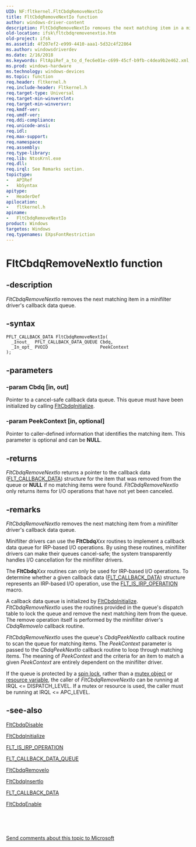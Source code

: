 ```yaml
---
UID: NF:fltkernel.FltCbdqRemoveNextIo
title: FltCbdqRemoveNextIo function
author: windows-driver-content
description: FltCbdqRemoveNextIo removes the next matching item in a minifilter driver's callback data queue.
old-location: ifsk\fltcbdqremovenextio.htm
old-project: ifsk
ms.assetid: 4f207ef2-e999-4410-aaa1-5d32c4f22864
ms.author: windowsdriverdev
ms.date: 2/16/2018
ms.keywords: FltApiRef_a_to_d_fec6e01e-c699-45cf-b9fb-c4dea9b2e462.xml, FltCbdqRemoveNextIo, ifsk.fltcbdqremovenextio, fltkernel/FltCbdqRemoveNextIo, FltCbdqRemoveNextIo function [Installable File System Drivers]
ms.prod: windows-hardware
ms.technology: windows-devices
ms.topic: function
req.header: fltkernel.h
req.include-header: Fltkernel.h
req.target-type: Universal
req.target-min-winverclnt: 
req.target-min-winversvr: 
req.kmdf-ver: 
req.umdf-ver: 
req.ddi-compliance: 
req.unicode-ansi: 
req.idl: 
req.max-support: 
req.namespace: 
req.assembly: 
req.type-library: 
req.lib: NtosKrnl.exe
req.dll: 
req.irql: See Remarks section.
topictype:
-	APIRef
-	kbSyntax
apitype:
-	HeaderDef
apilocation:
-	fltkernel.h
apiname:
-	FltCbdqRemoveNextIo
product: Windows
targetos: Windows
req.typenames: EXpsFontRestriction
---
```


# FltCbdqRemoveNextIo function


## -description


<i>FltCbdqRemoveNextIo</i> removes the next matching item in a minifilter driver's callback data queue. 


## -syntax


````
PFLT_CALLBACK_DATA FltCbdqRemoveNextIo(
  _Inout_  PFLT_CALLBACK_DATA_QUEUE Cbdq,
  _In_opt_ PVOID                    PeekContext
);
````


## -parameters




### -param Cbdq [in, out]

Pointer to a cancel-safe callback data queue. This queue must have been initialized by calling <a href="..\fltkernel\nf-fltkernel-fltcbdqinitialize.md">FltCbdqInitialize</a>. 


### -param PeekContext [in, optional]

Pointer to caller-defined information that identifies the matching item. This parameter is optional and can be <b>NULL</b>. 


## -returns



<i>FltCbdqRemoveNextIo</i> returns a pointer to the callback data (<a href="..\fltkernel\ns-fltkernel-_flt_callback_data.md">FLT_CALLBACK_DATA</a>) structure for the item that was removed from the queue or <b>NULL</b> if no matching items were found. <i>FltCbdqRemoveNextIo</i> only returns items for I/O operations that have not yet been canceled. 




## -remarks



<i>FltCbdqRemoveNextIo</i> removes the next matching item from a minifilter driver's callback data queue. 

Minifilter drivers can use the <b>FltCbdq</b><i>Xxx</i> routines to implement a callback data queue for IRP-based I/O operations. By using these routines, minifilter drivers can make their queues cancel-safe; the system transparently handles I/O cancellation for the minifilter drivers. 

The <b>FltCbdq</b><i>Xxx</i> routines can only be used for IRP-based I/O operations. To determine whether a given callback data (<a href="..\fltkernel\ns-fltkernel-_flt_callback_data.md">FLT_CALLBACK_DATA</a>) structure represents an IRP-based I/O operation, use the <a href="https://msdn.microsoft.com/library/windows/hardware/ff544654">FLT_IS_IRP_OPERATION</a> macro. 

A callback data queue is initialized by <a href="..\fltkernel\nf-fltkernel-fltcbdqinitialize.md">FltCbdqInitialize</a>. <i>FltCbdqRemoveNextIo</i> uses the routines provided in the queue's dispatch table to lock the queue and remove the next matching item from the queue. The remove operation itself is performed by the minifilter driver's <i>CbdqRemoveIo</i> callback routine. 

<i>FltCbdqRemoveNextIo</i> uses the queue's <i>CbdqPeekNextIo</i> callback routine to scan the queue for matching items. The <i>PeekContext</i> parameter is passed to the <i>CbdqPeekNextIo</i> callback routine to loop through matching items. The meaning of <i>PeekContext</i> and the criteria for an item to match a given <i>PeekContext</i> are entirely dependent on the minifilter driver.

If the queue is protected by a <a href="https://msdn.microsoft.com/0585fc2a-0d0b-434d-92b3-da07a9385444">spin lock</a>, rather than a <a href="https://msdn.microsoft.com/e2142b6d-f460-4f80-be0f-e00b5d43731c">mutex object</a> or <a href="..\wdm\nf-wdm-exinitializeresourcelite.md">resource variable</a>, the caller of <i>FltCbdqRemoveNextIo</i> can be running at IRQL &lt;= DISPATCH_LEVEL. If a mutex or resource is used, the caller must be running at IRQL &lt;= APC_LEVEL. 




## -see-also

<a href="..\fltkernel\nf-fltkernel-fltcbdqdisable.md">FltCbdqDisable</a>



<a href="..\fltkernel\nf-fltkernel-fltcbdqinitialize.md">FltCbdqInitialize</a>



<a href="https://msdn.microsoft.com/library/windows/hardware/ff544654">FLT_IS_IRP_OPERATION</a>



<a href="..\fltkernel\ns-fltkernel-_flt_callback_data_queue.md">FLT_CALLBACK_DATA_QUEUE</a>



<a href="..\fltkernel\nf-fltkernel-fltcbdqremoveio.md">FltCbdqRemoveIo</a>



<a href="..\fltkernel\nf-fltkernel-fltcbdqinsertio.md">FltCbdqInsertIo</a>



<a href="..\fltkernel\ns-fltkernel-_flt_callback_data.md">FLT_CALLBACK_DATA</a>



<a href="..\fltkernel\nf-fltkernel-fltcbdqenable.md">FltCbdqEnable</a>



 

 

<a href="mailto:wsddocfb@microsoft.com?subject=Documentation%20feedback [ifsk\ifsk]:%20FltCbdqRemoveNextIo function%20 RELEASE:%20(2/16/2018)&amp;body=%0A%0APRIVACY STATEMENT%0A%0AWe use your feedback to improve the documentation. We don't use your email address for any other purpose, and we'll remove your email address from our system after the issue that you're reporting is fixed. While we're working to fix this issue, we might send you an email message to ask for more info. Later, we might also send you an email message to let you know that we've addressed your feedback.%0A%0AFor more info about Microsoft's privacy policy, see http://privacy.microsoft.com/en-us/default.aspx." title="Send comments about this topic to Microsoft">Send comments about this topic to Microsoft</a>

